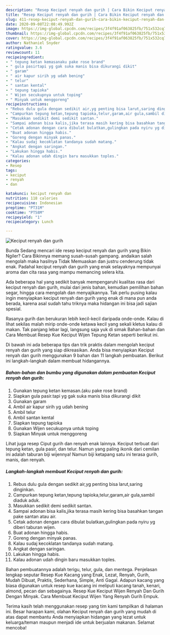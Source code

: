 ```yaml
---
description: "Resep Keciput renyah dan gurih | Cara Bikin Keciput renyah dan gurih Yang Lezat Sekali"
title: "Resep Keciput renyah dan gurih | Cara Bikin Keciput renyah dan gurih Yang Lezat Sekali"
slug: 411-resep-keciput-renyah-dan-gurih-cara-bikin-keciput-renyah-dan-gurih-yang-lezat-sekali
date: 2020-09-08T22:08:49.992Z
image: https://img-global.cpcdn.com/recipes/3f4f91af063825fb/751x532cq70/keciput-renyah-dan-gurih-foto-resep-utama.jpg
thumbnail: https://img-global.cpcdn.com/recipes/3f4f91af063825fb/751x532cq70/keciput-renyah-dan-gurih-foto-resep-utama.jpg
cover: https://img-global.cpcdn.com/recipes/3f4f91af063825fb/751x532cq70/keciput-renyah-dan-gurih-foto-resep-utama.jpg
author: Nathaniel Snyder
ratingvalue: 3.6
reviewcount: 11
recipeingredient:
- " tepung ketan kemasanaku pake rose brand"
- " gula pasirtapi yg gak suka manis bisa dikurangi dikit"
- " garam"
- " air kapur sirih yg udah bening"
- " telur"
- " santan kental"
- " tepung tapioka"
- " Wijen secukupnya untuk toping"
- " Minyak untuk menggoreng"
recipeinstructions:
- "Rebus dulu gula dengan sedikit air,yg penting bisa larut,saring dinginkan."
- "Campurkan tepung ketan,tepung tapioka,telur,garam,air gula,sambil diaduk aduk."
- "Masukkan sedikit demi sedikit santan."
- "Sampai adonan bisa kalis,jika terasa masih kering bisa basahkan tangan pake santan atau air."
- "Cetak adonan dengan cara dibulat bulatkan,gulingkan pada nyiru yg diberi taburan wijen."
- "Buat adonan hingga habis."
- "Goreng dengan minyak panas."
- "Kalau sudaj kecoklatan tandanya sudah matang."
- "Angkat dengan saringan."
- "Lakukan hingga habis."
- "Kalau adonan udah dingin baru masukkan toples."
categories:
- Resep
tags:
- keciput
- renyah
- dan

katakunci: keciput renyah dan 
nutrition: 118 calories
recipecuisine: Indonesian
preptime: "PT31M"
cooktime: "PT58M"
recipeyield: "1"
recipecategory: Lunch

---
```



![Keciput renyah dan gurih](https://img-global.cpcdn.com/recipes/3f4f91af063825fb/751x532cq70/keciput-renyah-dan-gurih-foto-resep-utama.jpg)

Bunda Sedang mencari ide resep keciput renyah dan gurih yang Bikin Ngiler? Cara Bikinnya memang susah-susah gampang. andaikan salah mengolah maka hasilnya Tidak Memuaskan dan justru cenderung tidak enak. Padahal keciput renyah dan gurih yang enak selayaknya mempunyai aroma dan cita rasa yang mampu memancing selera kita.

Ada beberapa hal yang sedikit banyak mempengaruhi kualitas rasa dari keciput renyah dan gurih, mulai dari jenis bahan, kemudian pemilihan bahan segar, hingga cara mengolah dan menyajikannya. Tak perlu pusing kalau ingin menyiapkan keciput renyah dan gurih yang enak di mana pun anda berada, karena asal sudah tahu triknya maka hidangan ini bisa jadi sajian spesial.

Rasanya gurih dan berukuran lebih kecil-kecil daripada onde-onde. Kalau di lihat sekilas malah mirip onde-onde ketawa kecil yang sekali kletus kalau di makan. Tak panjang lebar lagi, langsung saja yuk di simak Bahan-bahan dan Cara Membuat Resep Kue Keciput Wijen Tepung Ketan seperti berikut ini.


Di bawah ini ada beberapa tips dan trik praktis dalam mengolah keciput renyah dan gurih yang siap dikreasikan. Anda bisa menyiapkan Keciput renyah dan gurih menggunakan 9 bahan dan 11 langkah pembuatan. Berikut ini langkah-langkah dalam membuat hidangannya.

<!--inarticleads1-->

##### Bahan-bahan dan bumbu yang digunakan dalam pembuatan Keciput renyah dan gurih:

1. Gunakan  tepung ketan kemasan.(aku pake rose brand)
1. Siapkan  gula pasir.tapi yg gak suka manis bisa dikurangi dikit
1. Gunakan  garam
1. Ambil  air kapur sirih yg udah bening
1. Ambil  telur
1. Ambil  santan kental
1. Siapkan  tepung tapioka
1. Gunakan  Wijen secukupnya untuk toping
1. Siapkan  Minyak untuk menggoreng


Lihat juga resep Ciput gurih dan renyah enak lainnya. Keciput terbuat dari tepung ketan, gula pasir, dan telur. Namun yang paling ikonik dari cemilan ini adalah taburan biji wijennya! Namun biji ketapang satu ini terasa gurih, manis, dan renyah. 

<!--inarticleads2-->

##### Langkah-langkah membuat Keciput renyah dan gurih:

1. Rebus dulu gula dengan sedikit air,yg penting bisa larut,saring dinginkan.
1. Campurkan tepung ketan,tepung tapioka,telur,garam,air gula,sambil diaduk aduk.
1. Masukkan sedikit demi sedikit santan.
1. Sampai adonan bisa kalis,jika terasa masih kering bisa basahkan tangan pake santan atau air.
1. Cetak adonan dengan cara dibulat bulatkan,gulingkan pada nyiru yg diberi taburan wijen.
1. Buat adonan hingga habis.
1. Goreng dengan minyak panas.
1. Kalau sudaj kecoklatan tandanya sudah matang.
1. Angkat dengan saringan.
1. Lakukan hingga habis.
1. Kalau adonan udah dingin baru masukkan toples.


Bahan pembuatannya adalah terigu, telur, gula, dan mentega. Penjelasan lengkap seputar Resep Kue Kacang yang Enak, Lezat, Renyah, Gurih, Mudah Dibuat, Praktis, Sederhana, Simple, Anti Gagal. Adapun kacang yang biasa digunakan untuk resep kue kacang ini meliputi kacang tanah, kenari, almond, pecan dan sebagainya. Resep Kue Keciput Wijen Renyah Dan Gurih Dengan Minyak. Cara Membuat Keciput Wijen Yang Renyah Gurih Empuk. 

Terima kasih telah menggunakan resep yang tim kami tampilkan di halaman ini. Besar harapan kami, olahan Keciput renyah dan gurih yang mudah di atas dapat membantu Anda menyiapkan hidangan yang lezat untuk keluarga/teman maupun menjadi ide untuk berjualan makanan. Selamat mencoba!
